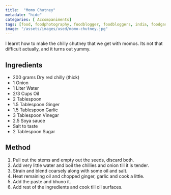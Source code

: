 ```yaml
---
title:  "Momo Chutney"
metadate: "hide"
categories: [ Accompaniments]
tags: [food, foodphotography, foodblogger, foodbloggers, india, foodgasm, indianfood, love, foodcoma, foodporn,indiancooking, indianrecipe, foodlovers, indianfood, indianfoodbloggers, foodiesofinstagram, foodlove, indian, indiancouple, eatlocal, eathealthy, eatwell, desifood, trending, tasty, taste, yummyinmytummy, foodie, instafood, instafoodie, foodstagram, instagood, passionatepaprika, foodblog, easy, indian, recipe, mothersrecipe, cooking, easycooking, easyrecipe, simple, simplefood, chutney, accompaniment, chillysauce]
image: "/assets/images/used/momo-chutney.jpg"
---
```


I learnt how to make the chilly chutney that we get with momos. Its not that difficult actually, and it turns out yummy. 

## Ingredients

- 200 grams Dry red chilly (thick) 
- 1 Onion 
- 1 Liter Water 
- 2/3 Cups Oil 
- 2 Tablespoon 
- 1.5 Tablespoon Ginger 
- 1.5 Tablespoon Garlic 
- 3 Tablespoon Vinegar 
- 2.5 Soya sauce 
- Salt to taste
- 2 Tablespoon Sugar

## Method

1. Pull out the stems and empty out the seeds, discard both. 
2. Add very little water and boil the chillies and onion till it is tender. 
3. Strain and blend coarsely along with some oil and salt. 
4. Heat remaining oil and chopped ginger, garlic and cook a little. 
5. Add the paste and bhuno it. 
6. Add rest of the ingredients and cook till oil surfaces.


